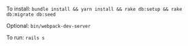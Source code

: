 To install: `bundle install && yarn install && rake db:setup && rake db:migrate db:seed`

Optional: `bin/webpack-dev-server`

To run: `rails s`

